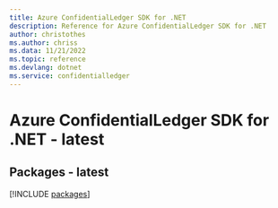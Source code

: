 ```yaml
---
title: Azure ConfidentialLedger SDK for .NET
description: Reference for Azure ConfidentialLedger SDK for .NET
author: christothes
ms.author: chriss
ms.data: 11/21/2022
ms.topic: reference
ms.devlang: dotnet
ms.service: confidentialledger
---
```

# Azure ConfidentialLedger SDK for .NET - latest
## Packages - latest
[!INCLUDE [packages](confidentialledger-index.md)]